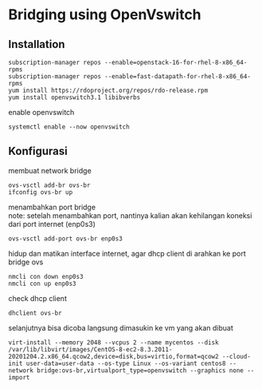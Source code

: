 # Bridging using OpenVswitch

## Installation
```
subscription-manager repos --enable=openstack-16-for-rhel-8-x86_64-rpms
subscription-manager repos --enable=fast-datapath-for-rhel-8-x86_64-rpms
yum install https://rdoproject.org/repos/rdo-release.rpm
yum install openvswitch3.1 libibverbs

```
enable openvswitch
```
systemctl enable --now openvswitch
```



## Konfigurasi

membuat network bridge

```
ovs-vsctl add-br ovs-br
ifconfig ovs-br up
```

menambahkan port bridge
<br>note: setelah menambahkan port, nantinya kalian akan kehilangan koneksi dari port internet (enp0s3)
```
ovs-vsctl add-port ovs-br enp0s3
```

hidup dan matikan interface internet, agar dhcp client di arahkan ke port bridge ovs
```
nmcli con down enp0s3
nmcli con up enp0s3
```

check dhcp client
```
dhclient ovs-br
```

selanjutnya bisa dicoba langsung dimasukin ke vm yang akan dibuat
```
virt-install --memory 2048 --vcpus 2 --name mycentos --disk /var/lib/libvirt/images/CentOS-8-ec2-8.3.2011-20201204.2.x86_64.qcow2,device=disk,bus=virtio,format=qcow2 --cloud-init user-data=user-data --os-type Linux --os-variant centos8 --network bridge:ovs-br,virtualport_type=openvswitch --graphics none --import
```

<!-- ```
ip tuntap add mode tap vport1
ifconfig vport1 up
ovs-vsctl add-port ovs-br vport1
ovs-vsctl show
```

Buat sebuah file xml untuk define vport baru ke libvirt, untuk ip address yang digunakan pastikan satu network dengan interface ovs-br
```
nano /tmp/vport1.xml
```
isi file
```
<network>
  <name>vport1</name>
  <forward mode='nat'/>
  <bridge name='vport1' stp='on' delay='0'/>
  <ip address='192.168.189.100' netmask='255.255.255.0'>
    <dhcp>
      <range start='192.168.189.200' end='192.168.189.254'/>
    </dhcp>
  </ip>
</network>
```

```
virsh net-define /tmp/vport1.xml
virsh net-list --all
virsh net-start vport1
```
Selanjutnya kalian bisa langsung mendefine network openvswitch ke kvm kalian -->